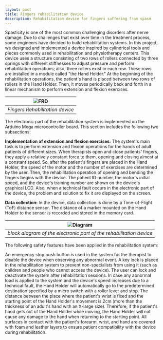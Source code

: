 ```yaml
---
layout: post
title: Fingers rehabilitation device
description: Rehabilitation device for fingers suffering from spasm
---
```


Spasticity is one of the most common challenging disorders after nerve damage. Due to challenges that exist over time in the treatment process, some engineers have decided to build rehabilitation systems. In this project, we designed and implemented a device inspired by cylindrical tools and pieces commonly used in rehabilitation and physiotherapy centers. This device uses a structure consisting of two rows of rollers connected by three springs with different stiffnesses to adjust pressure and perform rehabilitation operations; also, three rollers exist in each row. These rows are installed in a module called "the Hand Holder." At the beginning of the rehabilitation operations, the patient's hand is placed between two rows of rollers in the Hand Holder. Then, it moves periodically back and forth in a linear mechanism to perform extension and flexion exercises.


|![FRD](https://alireza-kargar.github.io/assets/FRD/frd_1.png)|
|:-:|
|*Fingers Rehabilitation device*|

The electronic part of the rehabilitation system is implemented on the Arduino Mega microcontroller board. This section includes the following two subsections:

**Implementation of extension and flexion exercises:** The system's main task is to perform extension and flexion operations for the hands of adult patients of different sizes. When therapists open and close patients' fingers, they apply a relatively constant force to them, opening and closing almost at a constant speed. So, after the patient's fingers are placed in the Hand Holder, the speed of the motor and the number of exercises are determined by the user. Then, the rehabilitation operation of opening and bending the fingers begins with the device. The patient ID number, the motor's initial speed, and the device's training number are shown on the device's graphical LCD. Also, when a technical fault occurs in the electronic part of the device, the problem and solution to fix it are displayed on the screen.

**Data collection:** In the device, data collection is done by a Time-of-Flight (ToF) distance sensor. The distance of a marker mounted on the Hand Holder to the sensor is recorded and stored in the memory card. 


|![Diagram](https://alireza-kargar.github.io/assets/FRD/diagram.png)|
|:-:|
|*block diagram of the electronic part of the rehabilitation device*|

The following safety features have been applied in the rehabilitation system:

An emergency stop push button is used in the system for the therapist to disable the device when observing any abnormal event. A key lock is placed in the rehabilitation system to prevent non-specialists from using it (such as children and people who cannot access the device). The user can lock and deactivate the system after rehabilitation sessions. In case any abnormal load is applied to the system and the device's speed increases due to a technical fault, the Hand Holder will automatically go to the predetermined destination specified by a micro switch with a roller lever and stop. The distance between the place where the patient's wrist is fixed and the starting point of the Hand Holder's movement is 2cm (more than the thickness of an adult's hand with an X-large size). Therefore, if the patient's hand gets out of the Hand Holder while moving, the Hand Holder will not cause any damage to the hand when returning to the starting point. All surfaces in contact with the patient's forearm, wrist, and hand are covered with foam and leather layers to ensure patient compatibility with the device during rehabilitation.

